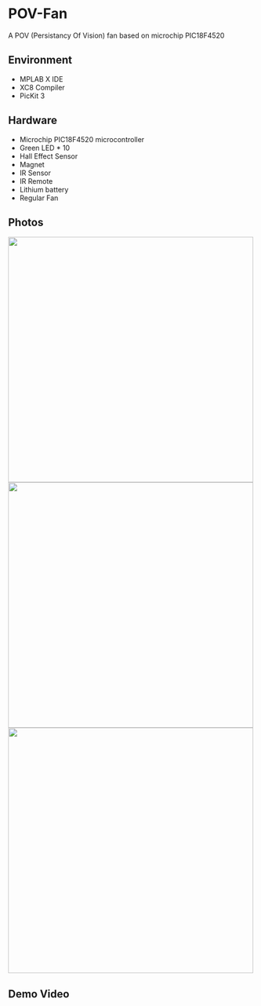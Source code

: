 # POV-Fan
A POV (Persistancy Of Vision) fan based on microchip PIC18F4520

## Environment
* MPLAB X IDE
* XC8 Compiler
* PicKit 3

## Hardware
* Microchip PIC18F4520 microcontroller
* Green LED * 10
* Hall Effect Sensor
* Magnet
* IR Sensor
* IR Remote
* Lithium battery
* Regular Fan

## Photos
<img src = 'https://i.imgur.com/yig7Dmu.jpg' width="500px">
<img src = 'https://i.imgur.com/4NQLHvr.jpg' width="500px">
<img src = 'https://i.imgur.com/VJp4QHv.jpg' width="500px">

## Demo Video

